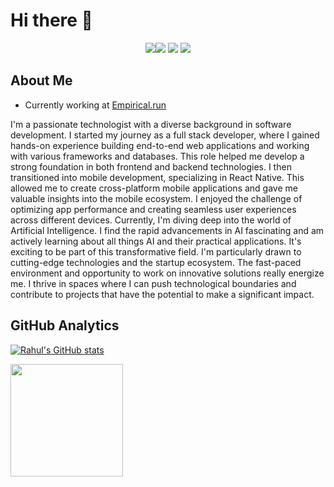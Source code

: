 # Hi there 👋

<p align="center"> 
<a href="https://www.linkedin.com/in/rahul-ranjan-1bb40016a/"><img src="https://img.shields.io/badge/-Rahul%20Ranjan-0077B5?style=flat-square&logo=Linkedin&logoColor=white"/</a><a href="https://www.instagram.com/ranjan.18/"><img src="https://img.shields.io/badge/-@ranjan.18_-333333?style=flat-square&logo=instagram"/></a>
<a href="https://discord.com/users/618156290581200929"><img src="https://img.shields.io/badge/-Rahul Ranjan%235368-333333?style=flat-square&logo=discord"/></a>
<a href="https://twitter.com/rahultwts_"><img src="https://img.shields.io/badge/Rahul Ranjan-1DA1F2?style=flat&logo=twitter&logoColor=white"/></a>
  
## About Me 
- Currently working at <a href="https://www.empirical.run/">Empirical.run</a> </br> 

I'm a passionate technologist with a diverse background in software development. I started my journey as a full stack developer, where I gained hands-on experience building end-to-end web applications and working with various frameworks and databases. This role helped me develop a strong foundation in both frontend and backend technologies.
I then transitioned into mobile development, specializing in React Native. This allowed me to create cross-platform mobile applications and gave me valuable insights into the mobile ecosystem. I enjoyed the challenge of optimizing app performance and creating seamless user experiences across different devices.
Currently, I'm diving deep into the world of Artificial Intelligence. I find the rapid advancements in AI fascinating and am actively learning about all things AI and their practical applications. It's exciting to be part of this transformative field.
I'm particularly drawn to cutting-edge technologies and the startup ecosystem. The fast-paced environment and opportunity to work on innovative solutions really energize me. I thrive in spaces where I can push technological boundaries and contribute to projects that have the potential to make a significant impact.
  

## GitHub Analytics 
[![Rahul's GitHub stats](https://github-readme-stats.vercel.app/api?username=rranjan14&show_icons=true&count_private=true&theme=gruvbox)](https://github.com/rranjan14)

<img height="180em" src="https://github-readme-stats-eight-theta.vercel.app/api/top-langs/?username=rranjan14&theme=gruvbox&layout=compact&langs_count=6&exclude_repo=gamebase" />

